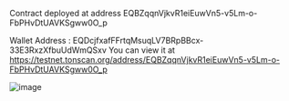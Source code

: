 
Contract deployed at address EQBZqqnVjkvR1eiEuwVn5-v5Lm-o-FbPHvDtUAVKSgww0O_p 

Wallet Address : EQDcjfxafFFrtqMsuqLV7BRpBBcx-33E3RxzXfbuUdWmQSxv
You can view it at https://testnet.tonscan.org/address/EQBZqqnVjkvR1eiEuwVn5-v5Lm-o-FbPHvDtUAVKSgww0O_p

![image](https://github.com/mahakchamria/TACT-Onboarding-Challenge/assets/96016512/91acdaf6-2353-4cb3-847a-33f9acff2acf)
